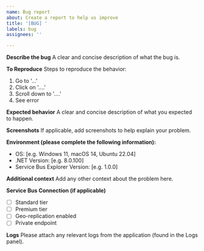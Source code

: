 ```yaml
---
name: Bug report
about: Create a report to help us improve
title: '[BUG] '
labels: bug
assignees: ''

---
```


**Describe the bug**
A clear and concise description of what the bug is.

**To Reproduce**
Steps to reproduce the behavior:
1. Go to '...'
2. Click on '....'
3. Scroll down to '....'
4. See error

**Expected behavior**
A clear and concise description of what you expected to happen.

**Screenshots**
If applicable, add screenshots to help explain your problem.

**Environment (please complete the following information):**
 - OS: [e.g. Windows 11, macOS 14, Ubuntu 22.04]
 - .NET Version: [e.g. 8.0.100]
 - Service Bus Explorer Version: [e.g. 1.0.0]

**Additional context**
Add any other context about the problem here.

**Service Bus Connection (if applicable)**
- [ ] Standard tier
- [ ] Premium tier
- [ ] Geo-replication enabled
- [ ] Private endpoint

**Logs**
Please attach any relevant logs from the application (found in the Logs panel).
